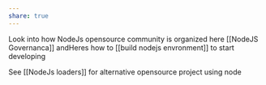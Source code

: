 ```yaml
---
share: true
---
```


 Look into how NodeJs opensource community is organized here [[NodeJS Governanca]] andHeres how to [[build nodejs envronment]] to start developing

 See [[NodeJs loaders]] for  alternative opensource project using node





